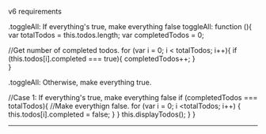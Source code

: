 v6 requirements 

.toggleAll: If everything's true, make everything false 
toggleAll: function (){
   var totalTodos = this.todos.length;
   var completedTodos = 0;
   
   //Get number of completed todos.
   for (var i = 0; i < totalTodos; i++){
     if (this.todos[i].completed === true){
   completedTodos++;
    }   
  }
  
 

.toggleAll: Otherwise, make everything true.

 //Case 1: If everything's true, make everything false 
 if (completedTodos === totalTodos){
    //Make everythign false. 
    for (var i = 0; i <totalTodos; i++) {
      this.todos[i].completed = false;
       }
     }
     this.displayTodos();
   }
 }


------------------------------------------------